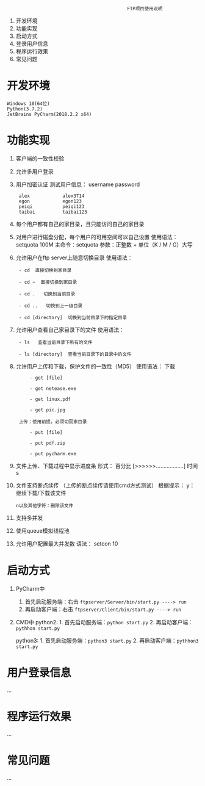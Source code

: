                                                FTP项目使用说明

1. 开发环境
2. 功能实现
3. 启动方式
4. 登录用户信息
5. 程序运行效果
6. 常见问题



# 开发环境
    Windows 10(64位)
    Python(3.7.2)
    JetBrains PyCharm(2018.2.2 x64)
    
# 功能实现

1. 客户端的一致性校验

2. 允许多用户登录

3. 用户加密认证
    测试用户信息：
        username        password
        
        alex            alex3714
        egon            egon123
        peiqi           peiqi123
        taibai          taibai123
        
4. 每个用户都有自己的家目录，且只能访问自己的家目录
    
5. 对用户进行磁盘分配，每个用户的可用空间可以自己设置
    使用语法：
        setquota 100M 
        主命令：setquota
        参数：正整数 + 单位（K / M / G）大写
        
6. 允许用户在ftp server上随意切换目录
    使用语法：
    
        - cd  直接切换到家目录
        
        - cd ~  直接切换到家目录
        
        - cd .   切换到当前目录
        
        - cd ..   切换到上一级目录
        
        - cd [directory]  切换到当前目录下的指定目录
        
7. 允许用户查看自己家目录下的文件
    使用语法：

        - ls   查看当前目录下所有的文件
        
        - ls [directory]  查看当前目录下的目录中的文件
        
8. 允许用户上传和下载，保护文件的一致性（MD5）
    使用语法：
        下载

            - get [file]
            
            - get netease.exe
            
            - get linux.pdf
            
            - get pic.jpg
            
        上传：使用前提，必须切回家目录
        
            - put [file]
            
            - put pdf.zip
            
            - put pycharm.exe
            
9. 文件上传、下载过程中显示进度条
    形式：
        百分比 [>>>>>>..................] 时间s
    
10. 文件支持断点续传
    （上传的断点续传请使用cmd方式测试）
    根据提示：
        y：继续下载/下载该文件
        
        n以及其他字符：删除该文件

11. 支持多并发

12. 使用queue模拟线程池

13. 允许用户配置最大并发数
    语法：
        setcon 10

# 启动方式
1. PyCharm中
    1. 首先启动服务端：右击 `ftpserver/Server/bin/start.py ----> run`
    2. 再启动客户端：右击 `ftpserver/Client/bin/start.py ----> run`
    
2. CMD中
    python2:
        1. 首先启动服务端：`python start.py`
        2. 再启动客户端：`pythhon start.py` 
        
    python3:
        1. 首先启动服务端：`python3 start.py`
        2. 再启动客户端：`pythhon3 start.py` 
        
# 用户登录信息
...

# 程序运行效果
...

# 常见问题
...
